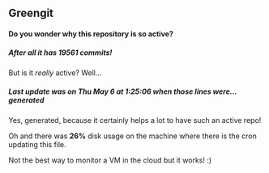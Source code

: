 ## Greengit

#### Do you wonder why this repository is so active?

##### After all it has 19561 commits!

But is it *really* active? Well...

##### Last update was on Thu May 6 at 1:25:06 when those lines were... generated

Yes, generated, because it certainly helps a lot to have such an active repo!

Oh and there was **26%** disk usage on the machine
where there is the cron updating this file.

Not the best way to monitor a VM in the cloud but it works! :)
